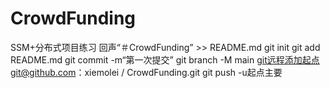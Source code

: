 # CrowdFunding
SSM+分布式项目练习
回声“＃CrowdFunding” >> README.md 
git init 
git add README.md 
git commit -m“第一次提交” 
git branch -M main 
git远程添加起点git@github.com：xiemolei / CrowdFunding.git
 git push -u起点主要
                

